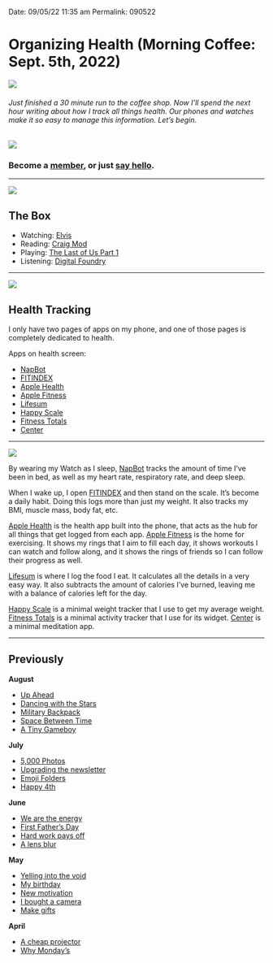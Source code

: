 
Date: 09/05/22 11:35 am
Permalink: 090522

# Organizing Health (Morning Coffee: Sept. 5th, 2022)

![](https://i.imgur.com/iUzXZha.jpg)

###### Just finished a 30 minute run to the coffee shop. Now I’ll spend the next hour writing about how I track all things health. Our phones and watches make it so easy to manage this information. Let’s begin.

![](https://blotcdn.com/blog_7d9c6729f90a4fd68ca68a09e88009f0/_image_cache/a3a14dfa-5fbe-4467-9334-08637c451f11.png)

### Become a [member](https://www.patreon.com/nashp), or just [say hello](mailto:nashp@me.com).

---- 

![](https://blotcdn.com/blog_7d9c6729f90a4fd68ca68a09e88009f0/_image_cache/7cf7610f-df38-435d-8654-200d185511c1.gif)

## The Box

- Watching: [Elvis](https://youtu.be/wBDLRvjHVOY)
- Reading: [Craig Mod](https://craigmod.com)
- Playing: [The Last of Us Part 1](https://youtu.be/FQd0SYX_dOU)
- Listening: [Digital Foundry](https://youtu.be/5ffCZCcsjvs)

---- 

![](https://i.imgur.com/x4w4uzN.jpg)

## Health Tracking

I only have two pages of apps on my phone, and one of those pages is completely dedicated to health.

Apps on health screen:

- [NapBot](https://apps.apple.com/app/id1476436116)
- [FITINDEX](https://apps.apple.com/app/id1327763738)
- [Apple Health](https://www.apple.com/ios/health/)
- [Apple Fitness](https://www.googleadservices.com/pagead/aclk?sa=L&ai=DChcSEwi8tLGX8_35AhWg5uMHHQ9UA8UYABAAGgJ5bQ&ohost=www.google.com&cid=CAESauD2UqMqUIM8sNk1Vq870hPoJ5C39vbHWt3Lkp-oirUbaeyK8JKF2rlU3gW_0MxGlIIy9-9-wYQ3YEhokVLg3lZG0VRof42P569Z-10VIq1ScUzA3uTn6Q8sf8jDf4JHuv599Neo8hL-oPw&sig=AOD64_21Uu6FDTdv7eLUKcxqsswnW6eUlw&q&adurl&ved=2ahUKEwjSuqiX8_35AhVYczABHRQQDoUQ0Qx6BAgDEAE)
- [Lifesum](https://apps.apple.com/app/id286906691)
- [Happy Scale](https://apps.apple.com/app/id532430574)
- [Fitness Totals](https://apps.apple.com/app/id1493350670)
- [Center](https://apps.apple.com/app/id1332483673)

---- 

![](https://i.imgur.com/4MPIUNL.jpg)

By wearing my Watch as I sleep, [NapBot](https://apps.apple.com/app/id1476436116) tracks the amount of time I’ve been in bed, as well as my heart rate, respiratory rate, and deep sleep. 

When I wake up, I open [FITINDEX](https://apps.apple.com/app/id1327763738) and then stand on the scale. It’s become a daily habit. Doing this logs more than just my weight. It also tracks my BMI, muscle mass, body fat, etc. 

[Apple Health](https://www.apple.com/ios/health/) is the health app built into the phone, that acts as the hub for all things that get logged from each app. [Apple Fitness](https://www.googleadservices.com/pagead/aclk?sa=L&ai=DChcSEwi8tLGX8_35AhWg5uMHHQ9UA8UYABAAGgJ5bQ&ohost=www.google.com&cid=CAESauD2UqMqUIM8sNk1Vq870hPoJ5C39vbHWt3Lkp-oirUbaeyK8JKF2rlU3gW_0MxGlIIy9-9-wYQ3YEhokVLg3lZG0VRof42P569Z-10VIq1ScUzA3uTn6Q8sf8jDf4JHuv599Neo8hL-oPw&sig=AOD64_21Uu6FDTdv7eLUKcxqsswnW6eUlw&q&adurl&ved=2ahUKEwjSuqiX8_35AhVYczABHRQQDoUQ0Qx6BAgDEAE) is the home for exercising. It shows my rings that I aim to fill each day, it shows workouts I can watch and follow along, and it shows the rings of friends so I can follow their progress as well.

[Lifesum](https://apps.apple.com/app/id286906691) is where I log the food I eat. It calculates all the details in a very easy way. It also subtracts the amount of calories I’ve burned, leaving me with a balance of calories left for the day.

[Happy Scale](https://apps.apple.com/app/id532430574) is a minimal weight tracker that I use to get my average weight. [Fitness Totals](https://apps.apple.com/app/id1493350670) is a minimal activity tracker that I use for its widget. [Center](https://apps.apple.com/app/id1332483673) is a minimal meditation app.

---- 

## Previously

**August**

- [Up Ahead](https://nashp.com/082922)
- [Dancing with the Stars](https://nashp.com/082222)
- [Military Backpack](https://nashp.com/081522)
- [Space Between Time](https://nashp.com/080822)
- [A Tiny Gameboy](https://nashp.com/080122)

**July**

- [5,000 Photos](https://nashp.com/072522 "5,000 Photos (Morning Coffee: July 25th, 2022)")
- [Upgrading the newsletter](https://nashp.com/071822)
- [Emoji Folders](https://nashp.com/071122)
- [Happy 4th](https://nashp.com/07042)

**June**

- [We are the energy](https://nashp.com/06272)
- [First Father’s Day](https://nashp.com/062022)
- [Hard work pays off](https://nashp.com/061322)
- [A lens blur](https://nashp.com/060622)

**May**

- [Yelling into the void](https://nashp.com/053022)
- [My birthday](https://nashp.com/052322)
- [New motivation](https://nashp.com/051622)
- [I bought a camera](https://nashp.com/509221342)
- [Make gifts](https://nashp.com/502221547)

**April**

- [A cheap projector](https://nashp.com/mc42522)
- [Why Monday’s](https://nashp.com/mc41822)